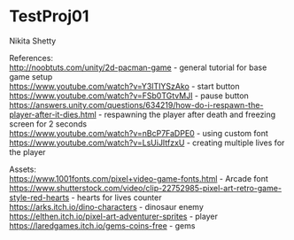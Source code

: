 # TestProj01
 
Nikita Shetty

References: \
http://noobtuts.com/unity/2d-pacman-game - general tutorial for base game setup\
https://www.youtube.com/watch?v=Y3ITIYSzAko - start button\
https://www.youtube.com/watch?v=FSb0TGtvMJI - pause button\
https://answers.unity.com/questions/634219/how-do-i-respawn-the-player-after-it-dies.html - respawning the player after death and freezing screen for 2 seconds\
https://www.youtube.com/watch?v=nBcP7FaDPE0 - using custom font\
https://www.youtube.com/watch?v=LsUiJItfzxU - creating multiple lives for the player

Assets:\
https://www.1001fonts.com/pixel+video-game-fonts.html - Arcade font\
https://www.shutterstock.com/video/clip-22752985-pixel-art-retro-game-style-red-hearts - hearts for lives counter\
https://arks.itch.io/dino-characters - dinosaur enemy\
https://elthen.itch.io/pixel-art-adventurer-sprites - player\
https://laredgames.itch.io/gems-coins-free - gems



